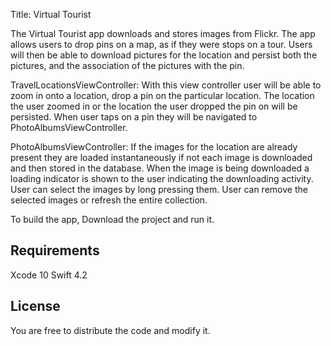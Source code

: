 Title: Virtual Tourist

The Virtual Tourist app downloads and stores images from Flickr. The app allows users to drop pins on a map, as if they were stops on a tour. Users will then be able to download pictures for the location and persist both the pictures, and the association of the pictures with the pin.

TravelLocationsViewController: With this view controller user will be able to zoom in onto a location, drop a pin on the particular location. The location the user zoomed in or the location the user dropped the pin on will be persisted. When user taps on a pin they will be navigated to PhotoAlbumsViewController.

PhotoAlbumsViewController: If the images for the location are already present they are loaded instantaneously if not each image is downloaded and then stored in the database. When the image is being downloaded a loading indicator is shown to the user indicating the downloading activity. User can select the images by long pressing them. User can remove the selected images or refresh the entire collection.

To build the app, Download the project and run it.

## Requirements

Xcode 10
Swift 4.2 

## License

You are free to distribute the code and modify it.
